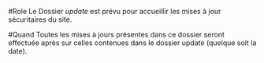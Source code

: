 #Role
Le Dossier *update* est prévu pour accueillir les mises à jour sécuritaires du site.

#Quand
Toutes les mises à jours présentes dans ce dossier seront effectuée après sur celles contenues dans le dossier update (quelque soit la date).
